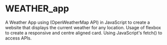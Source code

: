 # WEATHER_app
A Weather App using (OpenWeatherMap API) in JavaScript to create a website that displays the current weather for any location. Usage of flexbox to create a responsive and centre aligned card. Using JavaScript's fetch() to access APIs.


